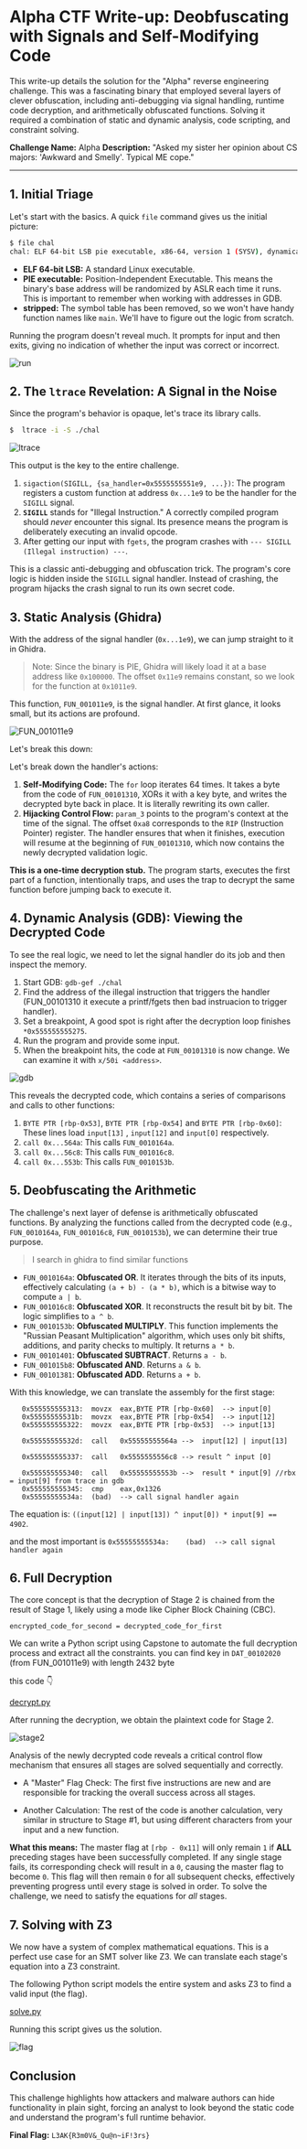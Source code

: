 # Alpha CTF Write-up: Deobfuscating with Signals and Self-Modifying Code

This write-up details the solution for the "Alpha" reverse engineering challenge. This was a fascinating binary that employed several layers of clever obfuscation, including anti-debugging via signal handling, runtime code decryption, and arithmetically obfuscated functions. Solving it required a combination of static and dynamic analysis, code scripting, and constraint solving.

**Challenge Name:** Alpha
**Description:** "Asked my sister her opinion about CS majors: 'Awkward and Smelly'. Typical ME cope."

---

## 1. Initial Triage

Let's start with the basics. A quick `file` command gives us the initial picture:

```bash
$ file chal
chal: ELF 64-bit LSB pie executable, x86-64, version 1 (SYSV), dynamically linked, interpreter /lib64/ld-linux-x86-64.so.2, for GNU/Linux 3.2.0, stripped
```

* **ELF 64-bit LSB:** A standard Linux executable.
* **PIE executable:** Position-Independent Executable. This means the binary's base address will be randomized by ASLR each time it runs. This is important to remember when working with addresses in GDB.
* **stripped:** The symbol table has been removed, so we won't have handy function names like `main`. We'll have to figure out the logic from scratch.

Running the program doesn't reveal much. It prompts for input and then exits, giving no indication of whether the input was correct or incorrect.

![run](images/run)

## 2. The `ltrace` Revelation: A Signal in the Noise

Since the program's behavior is opaque, let's trace its library calls.

```bash
$  ltrace -i -S ./chal
```
![ltrace](images/ltrace)

This output is the key to the entire challenge.

1.  `sigaction(SIGILL, {sa_handler=0x5555555551e9, ...})`: The program registers a custom function at address `0x...1e9` to be the handler for the `SIGILL` signal.
2.  **`SIGILL`** stands for "Illegal Instruction." A correctly compiled program should *never* encounter this signal. Its presence means the program is deliberately executing an invalid opcode.
3.  After getting our input with `fgets`, the program crashes with `--- SIGILL (Illegal instruction) ---`.

This is a classic anti-debugging and obfuscation trick. The program's core logic is hidden inside the `SIGILL` signal handler. Instead of crashing, the program hijacks the crash signal to run its own secret code.

## 3. Static Analysis (Ghidra)

With the address of the signal handler (`0x...1e9`), we can jump straight to it in Ghidra.

> Note: Since the binary is PIE, Ghidra will likely load it at a base address like `0x100000`. The offset `0x11e9` remains constant, so we look for the function at `0x1011e9`.

This function, `FUN_001011e9`, is the signal handler. At first glance, it looks small, but its actions are profound.

![FUN_001011e9](images/FUN_001011e9)

Let's break this down:

Let's break down the handler's actions:

1.  **Self-Modifying Code:** The `for` loop iterates 64 times. It takes a byte from the code of `FUN_00101310`, XORs it with a key byte, and writes the decrypted byte back in place. It is literally rewriting its own caller.
2.  **Hijacking Control Flow:** `param_3` points to the program's context at the time of the signal. The offset `0xa8` corresponds to the `RIP` (Instruction Pointer) register. The handler ensures that when it finishes, execution will resume at the beginning of `FUN_00101310`, which now contains the newly decrypted validation logic.

**This is a one-time decryption stub.** The program starts, executes the first part of a function, intentionally traps, and uses the trap to decrypt the same function before jumping back to execute it. 

## 4. Dynamic Analysis (GDB): Viewing the Decrypted Code

To see the real logic, we need to let the signal handler do its job and then inspect the memory.

1.  Start GDB: `gdb-gef ./chal`
2.  Find the address of the illegal instruction that triggers the handler (FUN_00101310 it execute a printf/fgets then bad instruacion to trigger handler).
3.  Set a breakpoint, A good spot is right after the decryption loop finishes `*0x555555555275`.
4.  Run the program and provide some input.
5.  When the breakpoint hits, the code at `FUN_00101310` is now change. We can examine it with `x/50i <address>`.

![gdb](images/gdb)

This reveals the decrypted code, which contains a series of comparisons and calls to other functions:
1.  `BYTE PTR [rbp-0x53]`, `BYTE PTR [rbp-0x54]` and `BYTE PTR [rbp-0x60]`: These lines load `input[13]` , `input[12]` and `input[0]` respectively.
2.  `call 0x...564a`: This calls `FUN_0010164a`.
3.  `call 0x...56c8`: This calls `FUN_001016c8`.
4.  `call 0x...553b`: This calls `FUN_0010153b`.

## 5. Deobfuscating the Arithmetic

The challenge's next layer of defense is arithmetically obfuscated functions. By analyzing the functions called from the decrypted code (e.g., `FUN_0010164a`, `FUN_001016c8`, `FUN_0010153b`), we can determine their true purpose.
> I search in ghidra to find similar functions

* `FUN_0010164a`: **Obfuscated OR**. It iterates through the bits of its inputs, effectively calculating `(a + b) - (a * b)`, which is a bitwise way to compute `a | b`.
* `FUN_001016c8`: **Obfuscated XOR**. It reconstructs the result bit by bit. The logic simplifies to `a ^ b`.
* `FUN_0010153b`: **Obfuscated MULTIPLY**. This function implements the "Russian Peasant Multiplication" algorithm, which uses only bit shifts, additions, and parity checks to multiply. It returns `a * b`.
* `FUN_00101401`: **Obfuscated SUBTRACT**. Returns `a - b`.
* `FUN_001015b8`: **Obfuscated AND**. Returns `a & b`.
* `FUN_00101381`: **Obfuscated ADD**. Returns `a + b`.

With this knowledge, we can translate the assembly for the first stage:

```assembly
   0x555555555313:	movzx  eax,BYTE PTR [rbp-0x60]  --> input[0]
   0x55555555531b:	movzx  eax,BYTE PTR [rbp-0x54]  --> input[12]
   0x555555555322:	movzx  eax,BYTE PTR [rbp-0x53]  --> input[13]

   0x55555555532d:	call   0x55555555564a -->  input[12] | input[13]

   0x555555555337:	call   0x5555555556c8 --> result ^ input [0]

   0x555555555340:	call   0x55555555553b -->  result * input[9] //rbx = input[9] from trace in gdb 
   0x555555555345:	cmp    eax,0x1326
   0x55555555534a:	(bad)  --> call signal handler again 
```

The equation is: `((input[12] | input[13]) ^ input[0]) * input[9] == 4902`.

and the most important is 
`0x55555555534a:	(bad)  --> call signal handler again ` 

## 6. Full Decryption
The core concept is that the decryption of Stage 2 is chained from the result of Stage 1, likely using a mode like Cipher Block Chaining (CBC).

`encrypted_code_for_second = decrypted_code_for_first`

 We can write a Python script using Capstone to automate the full decryption process and extract all the constraints.
 you can find key in `DAT_00102020` (from FUN_001011e9) with length 2432 byte


this code 👇

[decrypt.py](script/decrypt.py)

After running the decryption, we obtain the plaintext code for Stage 2.

![stage2](images/stage2)


Analysis of the newly decrypted code reveals a critical control flow mechanism that ensures all stages are solved sequentially and correctly.

-  A "Master" Flag Check: The first five instructions are new and are responsible for tracking the overall success across all stages.

-  Another Calculation: The rest of the code is another calculation, very similar in structure to Stage #1, but using different characters from your input and a new function.

**What this means:** The master flag at `[rbp - 0x11]` will only remain `1` if **ALL** preceding stages have been successfully completed. If any single stage fails, its corresponding check will result in a `0`, causing the master flag to become `0`. This flag will then remain `0` for all subsequent checks, effectively preventing progress until every stage is solved in order.
To solve the challenge, we need to satisfy the equations for *all* stages.

## 7. Solving with Z3

We now have a system of complex mathematical equations. This is a perfect use case for an SMT solver like Z3. We can translate each stage's equation into a Z3 constraint.

The following Python script models the entire system and asks Z3 to find a valid input (the flag).

[solve.py](script/solve.py)

Running this script gives us the solution.

![flag](images/flag)

## Conclusion

This challenge highlights how attackers and malware authors can hide functionality in plain sight, forcing an analyst to look beyond the static code and understand the program's full runtime behavior.

**Final Flag:** `L3AK{R3m0V&_Qu@n~iF!3rs}`

